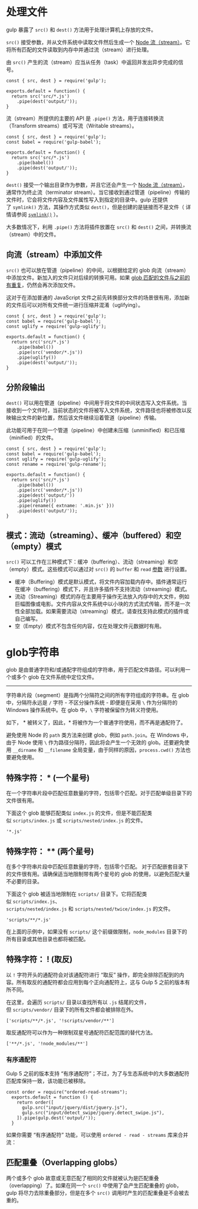 # 处理文件
gulp 暴露了 `src()` 和 `dest()` 方法用于处理计算机上存放的文件。

`src()` 接受参数，并从文件系统中读取文件然后生成一个 [Node 流（stream）](https://nodejs.org/api/stream.html)。它将所有匹配的文件读取到内存中并通过流（stream）进行处理。

由 `src()` 产生的流（stream）应当从任务（task）中返回并发出异步完成的信号。

```
const { src, dest } = require('gulp');

exports.default = function() {
  return src('src/*.js')
    .pipe(dest('output/'));
}
```

流（stream）所提供的主要的 API 是 `.pipe()` 方法，用于连接转换流（Transform streams）或可写流（Writable streams）。

```
const { src, dest } = require('gulp');
const babel = require('gulp-babel');

exports.default = function() {
  return src('src/*.js')
    .pipe(babel())
    .pipe(dest('output/'));
}
```

`dest()` 接受一个输出目录作为参数，并且它还会产生一个 [Node 流（stream）](https://nodejs.org/api/stream.html)，通常作为终止流（terminator stream）。当它接收到通过管道（pipeline）传输的文件时，它会将文件内容及文件属性写入到指定的目录中。gulp 还提供了 `symlink()` 方法，其操作方式类似 `dest()`，但是创建的是链接而不是文件（ 详情请参阅 [`symlink()`](https://www.gulpjs.com.cn/docs/api/symlink) ）。

大多数情况下，利用 `.pipe()` 方法将插件放置在 `src()` 和 `dest()` 之间，并转换流（stream）中的文件。

## 向流（stream）中添加文件[​](https://www.gulpjs.com.cn/docs/getting-started/working-with-files#%E5%90%91%E6%B5%81stream%E4%B8%AD%E6%B7%BB%E5%8A%A0%E6%96%87%E4%BB%B6 "Direct link to 向流（stream）中添加文件")

`src()` 也可以放在管道（pipeline）的中间，以根据给定的 glob 向流（stream）中添加文件。新加入的文件只对后续的转换可用。如果 [glob 匹配的文件与之前的有重复](https://www.gulpjs.com.cn/docs/getting-started/explaining-globs#overlapping-globs)，仍然会再次添加文件。

这对于在添加普通的 JavaScript 文件之前先转换部分文件的场景很有用，添加新的文件后可以对所有文件统一进行压缩并混淆（uglifying）。

```
const { src, dest } = require('gulp');
const babel = require('gulp-babel');
const uglify = require('gulp-uglify');

exports.default = function() {
  return src('src/*.js')
    .pipe(babel())
    .pipe(src('vendor/*.js'))
    .pipe(uglify())
    .pipe(dest('output/'));
}
```

## 分阶段输出[​](https://www.gulpjs.com.cn/docs/getting-started/working-with-files#%E5%88%86%E9%98%B6%E6%AE%B5%E8%BE%93%E5%87%BA "Direct link to 分阶段输出")

`dest()` 可以用在管道（pipeline）中间用于将文件的中间状态写入文件系统。当接收到一个文件时，当前状态的文件将被写入文件系统，文件路径也将被修改以反映输出文件的新位置，然后该文件继续沿着管道（pipeline）传输。

此功能可用于在同一个管道（pipeline）中创建未压缩（unminified）和已压缩（minified）的文件。

```
const { src, dest } = require('gulp');
const babel = require('gulp-babel');
const uglify = require('gulp-uglify');
const rename = require('gulp-rename');

exports.default = function() {
  return src('src/*.js')
    .pipe(babel())
    .pipe(src('vendor/*.js'))
    .pipe(dest('output/'))
    .pipe(uglify())
    .pipe(rename({ extname: '.min.js' }))
    .pipe(dest('output/'));
}
```

## 模式：流动（streaming）、缓冲（buffered）和空（empty）模式[​](https://www.gulpjs.com.cn/docs/getting-started/working-with-files#%E6%A8%A1%E5%BC%8F%E6%B5%81%E5%8A%A8streaming%E7%BC%93%E5%86%B2buffered%E5%92%8C%E7%A9%BAempty%E6%A8%A1%E5%BC%8F "Direct link to 模式：流动（streaming）、缓冲（buffered）和空（empty）模式")

`src()` 可以工作在三种模式下：缓冲（buffering）、流动（streaming）和空（empty）模式。这些模式可以通过对 `src()` 的 `buffer` 和 `read` [参数](https://www.gulpjs.com.cn/docs/api/src#options) 进行设置。

-   缓冲（Buffering）模式是默认模式，将文件内容加载内存中。插件通常运行在缓冲（buffering）模式下，并且许多插件不支持流动（streaming）模式。
-   流动（Streaming）模式的存在主要用于操作无法放入内存中的大文件，例如巨幅图像或电影。文件内容从文件系统中以小块的方式流式传输，而不是一次性全部加载。如果需要流动（streaming）模式，请查找支持此模式的插件或自己编写。
-   空（Empty）模式不包含任何内容，仅在处理文件元数据时有用。

# glob字符串
glob 是由普通字符和/或通配字符组成的字符串，用于匹配文件路径。可以利用一个或多个 glob 在文件系统中定位文件。

---

字符串片段（segment）是指两个分隔符之间的所有字符组成的字符串。在 glob 中，分隔符永远是 `/` 字符 - 不区分操作系统 - 即便是在采用 `\` 作为分隔符的 Windows 操作系统中。在 glob 中，`\` 字符被保留作为转义符使用。

如下， * 被转义了，因此，* 将被作为一个普通字符使用，而不再是通配符了。

避免使用 Node 的 `path` 类方法来创建 glob，例如 `path.join`。在 Windows 中，由于 Node 使用 `\` 作为路径分隔符，因此将会产生一个无效的 glob。还要避免使用 `__dirname` 和 `__filename` 全局变量，由于同样的原因，`process.cwd()` 方法也要避免使用。


## 特殊字符： * (一个星号)[​](https://www.gulpjs.com.cn/docs/getting-started/explaining-globs#%E7%89%B9%E6%AE%8A%E5%AD%97%E7%AC%A6--%E4%B8%80%E4%B8%AA%E6%98%9F%E5%8F%B7 "Direct link to 特殊字符： * (一个星号)")

在一个字符串片段中匹配任意数量的字符，包括零个匹配。对于匹配单级目录下的文件很有用。

下面这个 glob 能够匹配类似 `index.js` 的文件，但是不能匹配类似 `scripts/index.js` 或 `scripts/nested/index.js` 的文件。

```
'*.js'
```

## 特殊字符： ** (两个星号)[​](https://www.gulpjs.com.cn/docs/getting-started/explaining-globs#%E7%89%B9%E6%AE%8A%E5%AD%97%E7%AC%A6--%E4%B8%A4%E4%B8%AA%E6%98%9F%E5%8F%B7 "Direct link to 特殊字符： ** (两个星号)")

在多个字符串片段中匹配任意数量的字符，包括零个匹配。 对于匹配嵌套目录下的文件很有用。请确保适当地限制带有两个星号的 glob 的使用，以避免匹配大量不必要的目录。

下面这个 glob 被适当地限制在 `scripts/` 目录下。它将匹配类似 `scripts/index.js`、`scripts/nested/index.js` 和 `scripts/nested/twice/index.js` 的文件。

```
'scripts/**/*.js'
```

在上面的示例中，如果没有 `scripts/` 这个前缀做限制，`node_modules` 目录下的所有目录或其他目录也都将被匹配。

## 特殊字符： ! (取反)[​](https://www.gulpjs.com.cn/docs/getting-started/explaining-globs#%E7%89%B9%E6%AE%8A%E5%AD%97%E7%AC%A6--%E5%8F%96%E5%8F%8D "Direct link to 特殊字符： ! (取反)")

以 `!` 字符开头的通配符会对该通配符进行 “取反” 操作，即完全排除匹配到的内容。所有取反的通配符都会应用到每个正向通配符上，这与 Gulp 5 之前的版本有所不同。

在这里，会遍历 `scripts/` 目录以查找所有以 `.js` 结尾的文件，但 `scripts/vendor/` 目录下的所有文件都会被排除在外。

```
['scripts/**/*.js', '!scripts/vendor/**']
```

取反通配符可以作为一种限制双星号通配符匹配范围的替代方法。
```
['**/*.js', '!node_modules/**']
```
### 有序通配符

  


Gulp 5 之前的版本支持 “有序通配符”；不过，为了与生态系统中的大多数通配符匹配库保持一致，该功能已被移除。
  ```
  const order = require("ordered-read-streams");
    exports.default = function () {
      return order([
        gulp.src("input/jquery/dist/jquery.js"),
        gulp.src("input/detect_swipe/jquery.detect_swipe.js"),
      ]).pipe(gulp.dest('output/'));
    }
  
  ```


如果你需要 “有序通配符” 功能，可以使用 `ordered - read - streams` 库来合并流：

## 匹配重叠（Overlapping globs）

两个或多个 glob 故意或无意匹配了相同的文件就被认为是匹配重叠（overlapping）了。如果在同一个 `src()` 中使用了会产生匹配重叠的 glob，gulp 将尽力去除重叠部分，但是在多个 `src()` 调用时产生的匹配重叠是不会被去重的。
